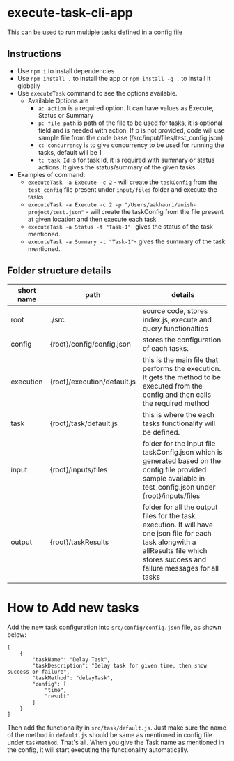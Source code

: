 # execute-task-cli-app
This can be used to run multiple tasks defined in a config file

## Instructions
- Use ```npm i``` to install dependencies
- Use ```npm install .``` to install the app or ```npm install -g .``` to install it globally
- Use ```executeTask``` command to see the options available.
    - Available Options are
        - ```a: action``` is a required option. It can have values as Execute, Status or Summary
        - ```p: file path``` is path of the file to be used for tasks, it is optional field and is needed with action. If p is not provided, code will use sample file from the code base (/src/input/files/test_config.json)
        - ```c: concurrency``` is to give concurrency to be used for running the tasks, default will be 1
        - ```t: task Id``` is for task Id, it is required with summary or status actions. It gives the status/summary of the given tasks
- Examples of command:
    - ```executeTask -a Execute -c 2``` - will create the `taskConfig` from the `test_config` file present under ```input/files``` folder and execute the tasks
    - ```executeTask -a Execute -c 2 -p "/Users/aakhauri/anish-project/test.json"``` - will create the taskConfig from the file present at given location and then execute each task
    - ```executeTask -a Status -t "Task-1"```- gives the status of the task mentioned.
    - ```executeTask -a Summary -t "Task-1"```- gives the summary of the task mentioned.

## Folder structure details

| short name | path | details |
| --- | --- | --- |
| root | ./src | source code, stores index.js, execute and query functionalties |
| config | {root}/config/config.json | stores the configuration of each tasks. |
| execution | {root}/execution/default.js | this is the main file that performs the execution. It gets the method to be executed from the config and then calls the required method |
| task | {root}/task/default.js | this is where the each tasks functionality will be defined. |
| input | {root}/inputs/files | folder for the input file taskConfig.json which is generated based on the config file provided sample available in test_config.json under {root}/inputs/files |
| output | {root}/taskResults | folder for all the output files for the task execution. It will have one json file for each task alongwith a allResults file which stores success and failure messages for all tasks |

# How to Add new tasks

Add the new task configuration into ```src/config/config.json``` file, as shown below:
```
[
    {
        "taskName": "Delay Task",
        "taskDescription": "Delay task for given time, then show success or failure",
        "taskMethod": "delayTask",
        "config": [
            "time",
            "result"
        ]
    }
]
```
Then add the functionality in ```src/task/default.js```. Just make sure the name of the method in ```default.js``` should be same as mentioned in config file under ```taskMethod```. That's all. When you give the Task name as mentioned in the config, it will start executing the functionality automatically.
